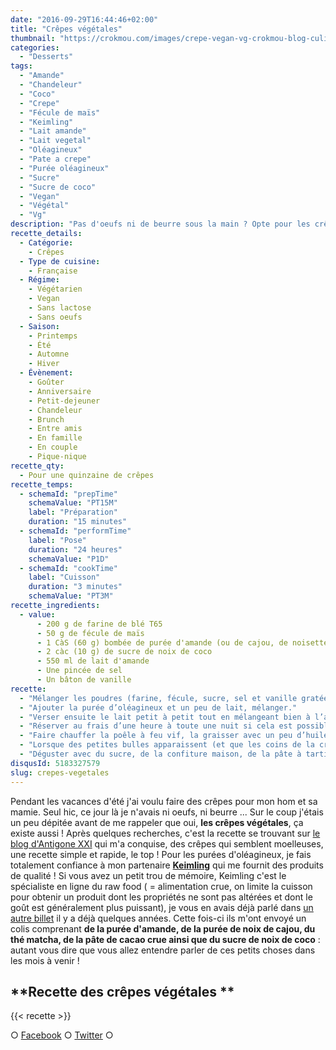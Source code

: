 ```yaml
---
date: "2016-09-29T16:44:46+02:00"
title: "Crêpes végétales"
thumbnail: "https://crokmou.com/images/crepe-vegan-vg-crokmou-blog-culinaire-01-1.jpg"
categories:
  - "Desserts"
tags:
  - "Amande"
  - "Chandeleur"
  - "Coco"
  - "Crepe"
  - "Fécule de maïs"
  - "Keimling"
  - "Lait amande"
  - "Lait vegetal"
  - "Oléagineux"
  - "Pate a crepe"
  - "Purée oléagineux"
  - "Sucre"
  - "Sucre de coco"
  - "Vegan"
  - "Végétal"
  - "Vg"
description: "Pas d'oeufs ni de beurre sous la main ? Opte pour les crêpes végétales ! Moelleuses, facile et rapide à faire, un vrai bonheur !"
recette_details:
  - Catégorie:
    - Crêpes
  - Type de cuisine:
    - Française
  - Régime:
    - Végétarien
    - Vegan
    - Sans lactose
    - Sans oeufs
  - Saison:
    - Printemps
    - Été
    - Automne
    - Hiver
  - Évènement:
    - Goûter
    - Anniversaire
    - Petit-dejeuner
    - Chandeleur
    - Brunch
    - Entre amis
    - En famille
    - En couple
    - Pique-nique
recette_qty:
  - Pour une quinzaine de crêpes
recette_temps:
  - schemaId: "prepTime"
    schemaValue: "PT15M"
    label: "Préparation"
    duration: "15 minutes"
  - schemaId: "performTime"
    label: "Pose"
    duration: "24 heures"
    schemaValue: "P1D"
  - schemaId: "cookTime"
    label: "Cuisson"
    duration: "3 minutes"
    schemaValue: "PT3M"
recette_ingredients:
  - value:
      - 200 g de farine de blé T65
      - 50 g de fécule de maïs
      - 1 CàS (60 g) bombée de purée d'amande (ou de cajou, de noisette...)
      - 2 càc (10 g) de sucre de noix de coco
      - 550 ml de lait d'amande
      - Une pincée de sel
      - Un bâton de vanille
recette:
  - "Mélanger les poudres (farine, fécule, sucre, sel et vanille gratée) dans un grand bol"
  - "Ajouter la purée d’oléagineux et un peu de lait, mélanger."
  - "Verser ensuite le lait petit à petit tout en mélangeant bien à l’aide d’un fouet. Le mélange doit être bien lisse et un poil plus épais que la pâte à crêpes traditionnelle !"
  - "Réserver au frais d’une heure à toute une nuit si cela est possible (vous pouvez d’ailleurs laisser la gousse de vanille fendue dans le bol, vous la retirerez avant la cuisson des crêpes)"
  - "Faire chauffer la poêle à feu vif, la graisser avec un peu d’huile végétale. Verser une louche de pâte à crêpes dans la poêle bien chaude et tourner votre poêle de manière à ce que la pâte recouvre bien tout le fond de celle-ci."
  - "Lorsque des petites bulles apparaissent (et que les coins de la crêpes commencent à brunir), retourner la crêpe et faire cuire encore une minute. Répéter l’opération avec le restant de pâte."
  - "Déguster avec du sucre, de la confiture maison, de la pâte à tartiner, des fruits…   Honnêtement ? Les meilleures crêpes sucrées que j’ai mangé jusqu’ici !"
disqusId: 5183327579
slug: crepes-vegetales
---
```


Pendant les vacances d'été j'ai voulu faire des crêpes pour mon hom et sa mamie. Seul hic, ce jour là je n'avais ni oeufs, ni beurre ... Sur le coup j'étais un peu dépitée avant de me rappeler que oui, **les crêpes végétales**, ça existe aussi ! Après quelques recherches, c'est la recette se trouvant sur [le blog d'Antigone XXI](https://antigonexxi.com/2015/01/31/crepes-veganes-sans-oeufs-ni-lait-ultra-faciles-avec-ou-sans-gluten/) qui m'a conquise, des crêpes qui semblent moelleuses, une recette simple et rapide, le top ! Pour les purées d'oléagineux, je fais totalement confiance à mon partenaire **[Keimling](http://www.keimling.fr/)** qui me fournit des produits de qualité ! Si vous avez un petit trou de mémoire, Keimling c'est le spécialiste en ligne du raw food ( = alimentation crue, on limite la cuisson pour obtenir un produit dont les propriétés ne sont pas altérées et dont le goût est généralement plus puissant), je vous en avais déjà parlé dans [un autre billet](https://crokmou.com/2014/08/keimling-specialiste-du-raw-food-concours) il y a déjà quelques années. Cette fois-ci ils m'ont envoyé un colis comprenant **de la purée d'amande, de la purée de noix de cajou, du thé matcha, de la pâte de cacao crue ainsi que du sucre de noix de coco** : autant vous dire que vous allez entendre parler de ces petits choses dans les mois à venir !

## **Recette des crêpes végétales **

{{< recette >}}

○ [Facebook](https://www.facebook.com/crokmou.blog) ○ [Twitter](https://twitter.com/Crokmou) ○
